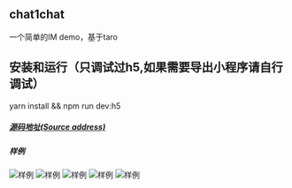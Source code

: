 ## chat1chat
一个简单的IM demo，基于taro

## 安装和运行（只调试过h5,如果需要导出小程序请自行调试）
yarn install && npm run dev:h5

##### [源码地址(Source address)](https://github.com/jrackTao/chat1chat)

##### 样例
![样例](./readme/11.png)
![样例](./readme/12.png)
![样例](./readme/13.png)
![样例](./readme/14.png)
![样例](./readme/15.png)
